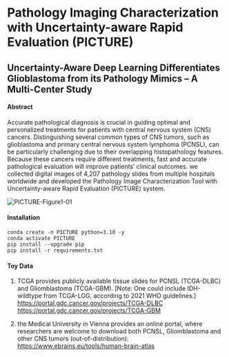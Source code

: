 # Pathology Imaging Characterization with Uncertainty-aware Rapid Evaluation (PICTURE)
## Uncertainty-Aware Deep Learning Differentiates Glioblastoma from its Pathology Mimics – A Multi-Center Study
#### Abstract

Accurate pathological diagnosis is crucial in guiding optimal and personalized treatments for patients with central nervous system (CNS) cancers. Distinguishing several common types of CNS tumors, such as glioblastoma and primary central nervous system lymphoma (PCNSL), can be particularly challenging due to their overlapping histopathology features. Because these cancers require different treatments, fast and accurate pathological evaluation will improve patients’ clinical outcomes. we collected digital images of 4,207 pathology slides from multiple hospitals worldwide and developed the Pathology Image Characterization Tool with Uncertainty-aware Rapid Evaluation (PICTURE) system. 


![PICTURE-Figure1-01](https://github.com/hms-dbmi/PICTURE/assets/31292151/1391afd3-47dc-4129-8e87-b8d90d381cd4)

#### Installation

```console
conda create -n PICTURE python=3.10 -y
conda activate PICTURE
pip install --upgrade pip 
pip install -r requirements.txt
```

#### Toy Data
1. TCGA provides publicly available tissue slides for PCNSL (TCGA-DLBC) and Gliomblastoma (TCGA-GBM). [Note: One could include IDH-wildtype from TCGA-LGG, according to 2021 WHO guidelines.]
https://portal.gdc.cancer.gov/projects/TCGA-DLBC
https://portal.gdc.cancer.gov/projects/TCGA-GBM

2. the Medical University in Vienna provides an online portal, where researchers are welcome to download both PCNSL, Gliomblastoma and other CNS tumors (out-of-distribution):
https://www.ebrains.eu/tools/human-brain-atlas


